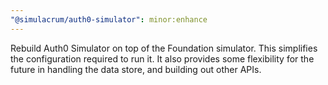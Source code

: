 ```yaml
---
"@simulacrum/auth0-simulator": minor:enhance
---
```


Rebuild Auth0 Simulator on top of the Foundation simulator. This simplifies the configuration required to run it. It also provides some flexibility for the future in handling the data store, and building out other APIs.
